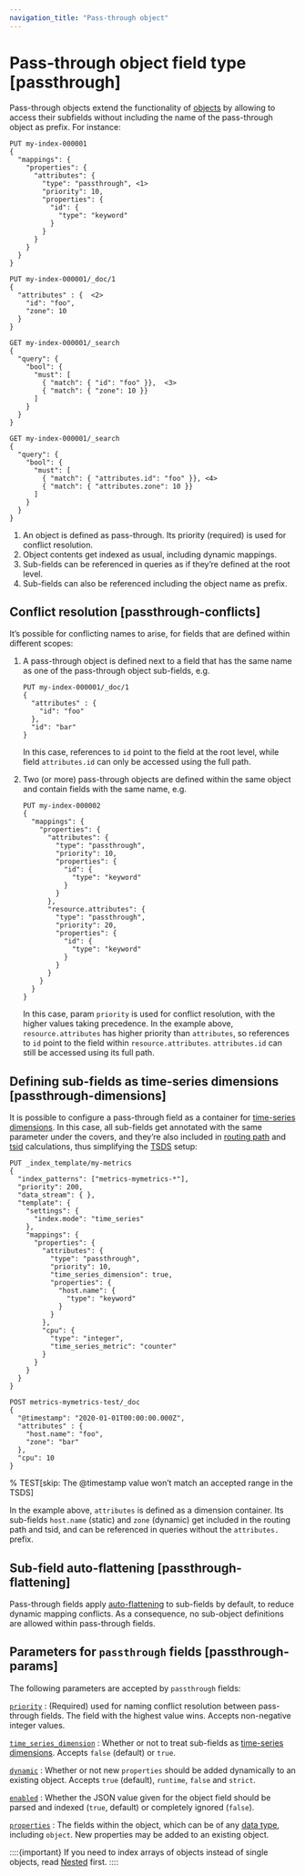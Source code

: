 ```yaml
---
navigation_title: "Pass-through object"
---
```


# Pass-through object field type [passthrough]


Pass-through objects extend the functionality of [objects](object.md) by allowing to access their subfields without including the name of the pass-through object as prefix. For instance:

```console
PUT my-index-000001
{
  "mappings": {
    "properties": {
      "attributes": {
        "type": "passthrough", <1>
        "priority": 10,
        "properties": {
          "id": {
            "type": "keyword"
          }
        }
      }
    }
  }
}

PUT my-index-000001/_doc/1
{
  "attributes" : {  <2>
    "id": "foo",
    "zone": 10
  }
}

GET my-index-000001/_search
{
  "query": {
    "bool": {
      "must": [
        { "match": { "id": "foo" }},  <3>
        { "match": { "zone": 10 }}
      ]
    }
  }
}

GET my-index-000001/_search
{
  "query": {
    "bool": {
      "must": [
        { "match": { "attributes.id": "foo" }}, <4>
        { "match": { "attributes.zone": 10 }}
      ]
    }
  }
}
```

1. An object is defined as pass-through. Its priority (required) is used for conflict resolution.
2. Object contents get indexed as usual, including dynamic mappings.
3. Sub-fields can be referenced in queries as if they’re defined at the root level.
4. Sub-fields can also be referenced including the object name as prefix.


## Conflict resolution [passthrough-conflicts]

It’s possible for conflicting names to arise, for fields that are defined within different scopes:

1. A pass-through object is defined next to a field that has the same name as one of the pass-through object sub-fields, e.g.

    ```console
    PUT my-index-000001/_doc/1
    {
      "attributes" : {
        "id": "foo"
      },
      "id": "bar"
    }
    ```

    In this case, references to `id` point to the field at the root level, while field `attributes.id` can only be accessed using the full path.

2. Two (or more) pass-through objects are defined within the same object and contain fields with the same name, e.g.

    ```console
    PUT my-index-000002
    {
      "mappings": {
        "properties": {
          "attributes": {
            "type": "passthrough",
            "priority": 10,
            "properties": {
              "id": {
                "type": "keyword"
              }
            }
          },
          "resource.attributes": {
            "type": "passthrough",
            "priority": 20,
            "properties": {
              "id": {
                "type": "keyword"
              }
            }
          }
        }
      }
    }
    ```

    In this case, param `priority` is used for conflict resolution, with the higher values taking precedence. In the example above, `resource.attributes` has higher priority than `attributes`, so references to `id` point to the field within `resource.attributes`. `attributes.id` can still be accessed using its full path.



## Defining sub-fields as time-series dimensions [passthrough-dimensions]

It is possible to configure a pass-through field as a container for  [time-series dimensions](tsds.md#time-series-dimension). In this case, all sub-fields get annotated with the same parameter under the covers, and they’re also included in [routing path](tsds.md#dimension-based-routing) and [tsid](tsds.md#tsid) calculations, thus simplifying the [TSDS](tsds.md) setup:

```console
PUT _index_template/my-metrics
{
  "index_patterns": ["metrics-mymetrics-*"],
  "priority": 200,
  "data_stream": { },
  "template": {
    "settings": {
      "index.mode": "time_series"
    },
    "mappings": {
      "properties": {
        "attributes": {
          "type": "passthrough",
          "priority": 10,
          "time_series_dimension": true,
          "properties": {
            "host.name": {
              "type": "keyword"
            }
          }
        },
        "cpu": {
          "type": "integer",
          "time_series_metric": "counter"
        }
      }
    }
  }
}

POST metrics-mymetrics-test/_doc
{
  "@timestamp": "2020-01-01T00:00:00.000Z",
  "attributes" : {
    "host.name": "foo",
    "zone": "bar"
  },
  "cpu": 10
}
```

%  TEST[skip: The @timestamp value won’t match an accepted range in the TSDS]

In the example above, `attributes` is defined as a dimension container. Its sub-fields `host.name` (static) and `zone` (dynamic) get included in the routing path and tsid, and can be referenced in queries without the `attributes.` prefix.


## Sub-field auto-flattening [passthrough-flattening]

Pass-through fields apply [auto-flattening](subobjects.md#subobjects-auto-flattening) to sub-fields by default, to reduce dynamic mapping conflicts. As a consequence, no sub-object definitions are allowed within pass-through fields.


## Parameters for `passthrough` fields [passthrough-params]

The following parameters are accepted by `passthrough` fields:

[`priority`](passthrough.md#passthrough-conflicts)
:   (Required) used for naming conflict resolution between pass-through fields. The field with the highest value wins. Accepts non-negative integer values.

[`time_series_dimension`](passthrough.md#passthrough-dimensions)
:   Whether or not to treat sub-fields as [time-series dimensions](tsds.md#time-series-dimension). Accepts `false` (default) or `true`.

[`dynamic`](dynamic.md)
:   Whether or not new `properties` should be added dynamically to an existing object. Accepts `true` (default), `runtime`, `false` and `strict`.

[`enabled`](enabled.md)
:   Whether the JSON value given for the object field should be parsed and indexed (`true`, default) or completely ignored (`false`).

[`properties`](properties.md)
:   The fields within the object, which can be of any [data type](mapping-types.md), including `object`. New properties may be added to an existing object.

::::{important} 
If you need to index arrays of objects instead of single objects, read [Nested](nested.md) first.
::::




